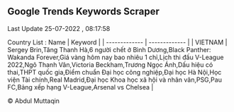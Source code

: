 

## Google Trends Keywords Scraper 
 
Last Update 25-07-2022 , 08:17:58

Country List :
 Name  | Keyword |
| ------------- | ------------- |
| VIETNAM | Sergey Brin,Tăng Thanh Hà,6 người chết ở Bình Dương,Black Panther: Wakanda Forever,Giá vàng hôm nay bao nhiêu 1 chỉ,Lịch thi đấu V-League 2022,Ngô Thanh Vân,Victoria Beckham,Trương Ngọc Ánh,Dấu hiệu có thai,THPT quốc gia,Điểm chuẩn Đại học công nghiệp,Đại học Hà Nội,Học viện Tài chính,Real Madrid,Đại học Khoa học xã hội và nhân văn,PSG,Pau FC,Bảng xếp hạng V-League,Arsenal vs Chelsea |



© Abdul Muttaqin 
